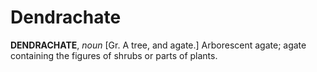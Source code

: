 # Dendrachate

**DENDRACHATE**, _noun_ \[Gr. A tree, and agate.\] Arborescent agate; agate containing the figures of shrubs or parts of plants.